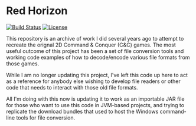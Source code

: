 
Red Horizon
===========

[![Build Status](https://travis-ci.org/ultraq/redhorizon.svg)](https://travis-ci.org/ultraq/redhorizon)
[![License](https://img.shields.io/github/license/ultraq/redhorizon.svg?maxAge=2592000)](https://github.com/ultraq/redhorizon/blob/master/LICENSE.txt)

This repository is an archive of work I did several years ago to attempt to
recreate the orignal 2D Command & Conquer (C&C) games.  The most useful outcome
of this project has been a set of file conversion tools and working code
examples of how to decode/encode various file formats from those games.

While I am no longer updating this project, I've left this code up here to act
as a reference for anybody else wishing to develop file readers or other code
that needs to interact with those old file formats.

All I'm doing with this now is updating it to work as an importable JAR file for
those who want to use this code in JVM-based projects, and trying to replicate
the download bundles that used to host the Windows command-line tools for file
conversion.
